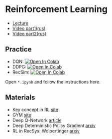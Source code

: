 # Reinforcement Learning

- [Lecture](https://docs.google.com/presentation/d/1n7MjutvsMLXXEtOpqh9MM8TJ4PdsrDD2fGjG0Qb8Dlw/edit?usp=sharing)
- [Video part1(rus)]()
- [Video part2(rus)]()

## Practice

- DQN: [![Open In Colab](https://colab.research.google.com/assets/colab-badge.svg)](https://drive.google.com/file/d/1rfpBijlAOpD76TMk9aq7MX7xBRA2Wnh0/view?usp=sharing)
- DDPG: [![Open In Colab](https://colab.research.google.com/assets/colab-badge.svg)](https://drive.google.com/file/d/1Mh4rxEelzl10eNo5TxWxBQ5pYIVCKnn5/view?usp=sharing)
- RecSim: [![Open In Colab](https://colab.research.google.com/assets/colab-badge.svg)](https://drive.google.com/file/d/1eGMvG_G0KGoFZh4b0MUz-vSu5s5br6bN/view?usp=sharing)

Open `*.ipynb` and follow the instructions here.

## Materials

- Key concept in RL [site](https://spinningup.openai.com/en/latest/spinningup/rl_intro.html)
- GYM [site](https://gym.openai.com) 
- Deep Q-Network [article](https://www.cs.toronto.edu/~vmnih/docs/dqn.pdf)
- Deep Deterministic Policy Gradient [arxiv](https://arxiv.org/abs/1509.02971)
- RL in RecSys: Wolpertinger [arxiv](https://arxiv.org/pdf/1512.07679.pdf)
